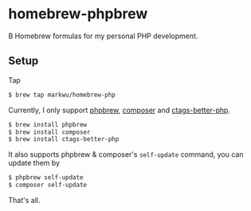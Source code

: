# homebrew-phpbrew

B
Homebrew formulas for my personal PHP development.

## Setup

Tap

```bash
$ brew tap markwu/homebrew-php
```

Currently, I only support [phpbrew](https://github.com/phpbrew/phpbrew), [composer](http://getcomposer.org) and [ctags-better-php](https://gist.github.com/complex857/9570127).

```bash
$ brew install phpbrew
$ brew install composer
$ brew install ctags-better-php
```

It also supports phpbrew & composer's `self-update` command, you can update them by

```bash
$ phpbrew self-update
$ composer self-update
```

That's all.

